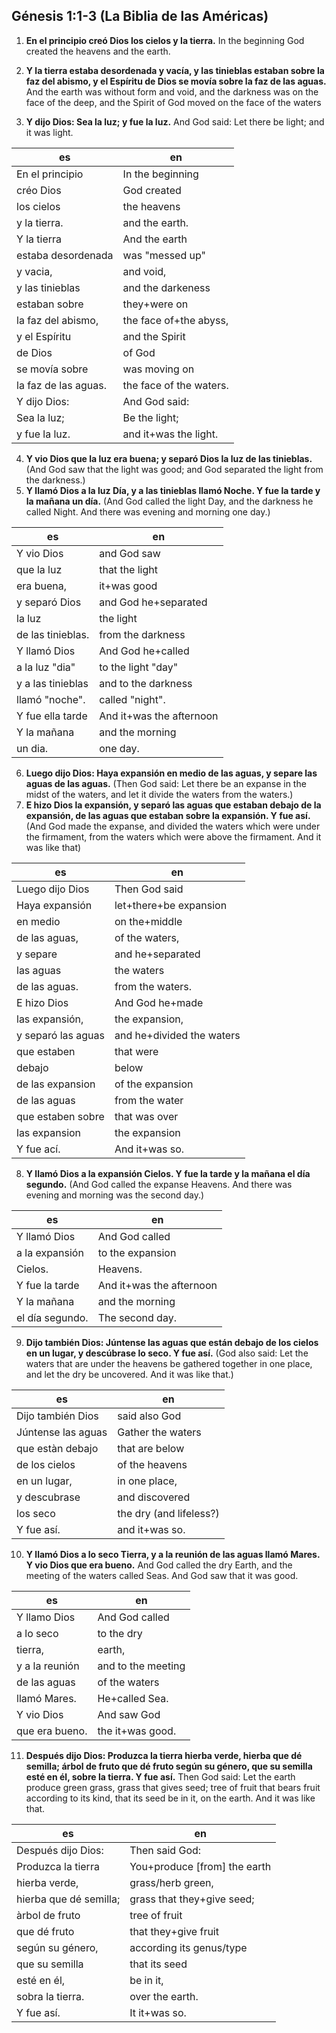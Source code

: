 ## Génesis 1:1-3 (La Biblia de las Américas)

1. **En el principio creó Dios los cielos y la tierra.** In the beginning God created the heavens and the earth.

2. **Y la tierra estaba desordenada y vacía, y las tinieblas estaban sobre la faz del abismo, y el Espíritu de Dios se movía sobre la faz de las aguas.** And the earth was without form and void, and the darkness was on the face of the deep, and the Spirit of God moved on the face of the waters

3. **Y dijo Dios: Sea la luz; y fue la luz.** And God said: Let there be light; and it was light.

| es                   | en                      |
| -------------------- | ----------------------- |
| En el principio      | In the beginning        |
| créo Dios            | God created             |
| los cielos           | the heavens             |
| y la tierra.         | and the earth.          |
| Y la tierra          | And the earth           |
| estaba desordenada   | was "messed up"         |
| y vacia,             | and void,               |
| y las tinieblas      | and the darkeness       |
| estaban sobre        | they+were on            |
| la faz del abismo,   | the face of+the abyss,  |
| y el Espíritu        | and the Spirit          |
| de Dios              | of God                  |
| se movía sobre       | was moving on           |
| la faz de las aguas. | the face of the waters. |
| Y dijo Dios:         | And God said:           |
| Sea la luz;          | Be the light;           |
| y fue la luz.        | and it+was the light.   |

4. **Y vio Dios que la luz era buena; y separó Dios la luz de las tinieblas.** (And God saw that the light was good; and God separated the light from the darkness.)
5. **Y llamó Dios a la luz Día, y a las tinieblas llamó Noche. Y fue la tarde y la mañana un día.** (And God called the light Day, and the darkness he called Night. And there was evening and morning one day.)

| es                | en                       |
| ----------------- | ------------------------ |
| Y vio Dios        | and God saw              |
| que la luz        | that the light           |
| era buena,        | it+was good              |
| y separó Dios     | and God he+separated     |
| la luz            | the light                |
| de las tinieblas. | from the darkness        |
| Y llamó Dios      | And God he+called        |
| a la luz "dia"    | to the light "day"       |
| y a las tinieblas | and to the darkness      |
| llamó "noche".    | called "night".          |
| Y fue ella tarde  | And it+was the afternoon |
| Y la mañana       | and the morning          |
| un dia.           | one day.                 |

6. **Luego dijo Dios: Haya expansión en medio de las aguas, y separe las aguas de las aguas.** (Then God said: Let there be an expanse in the midst of the waters, and let it divide the waters from the waters.)
7. **E hizo Dios la expansión, y separó las aguas que estaban debajo de la expansión, de las aguas que estaban sobre la expansión. Y fue así.** (And God made the expanse, and divided the waters which were under the firmament, from the waters which were above the firmament. And it was like that)

| es                 | en                        |
| ------------------ | ------------------------- |
| Luego dijo Dios    | Then God said             |
| Haya expansión     | let+there+be expansion    |
| en medio           | on the+middle             |
| de las aguas,      | of the waters,            |
| y separe           | and he+separated          |
| las aguas          | the waters                |
| de las aguas.      | from the waters.          |
| E hizo Dios        | And God he+made           |
| las expansión,     | the expansion,            |
| y separó las aguas | and he+divided the waters |
| que estaben        | that were                 |
| debajo             | below                     |
| de las expansion   | of the expansion          |
| de las aguas       | from the water            |
| que estaben sobre  | that was over             |
| las expansion      | the expansion             |
| Y fue ací.         | And it+was so.            |

8. **Y llamó Dios a la expansión Cielos. Y fue la tarde y la mañana el día segundo.** (And God called the expanse Heavens. And there was evening and morning was the second day.)

| es              | en                       |
| --------------- | ------------------------ |
| Y llamó Dios    | And God called           |
| a la expansión  | to the expansion         |
| Cielos.         | Heavens.                 |
| Y fue la tarde  | And it+was the afternoon |
| Y la mañana     | and the morning          |
| el día segundo. | The second day.          |

9. **Dijo también Dios: Júntense las aguas que están debajo de los cielos en un lugar, y descúbrase lo seco. Y fue así.** (God also said: Let the waters that are under the heavens be gathered together in one place, and let the dry be uncovered. And it was like that.)

| es                 | en                      |
| ------------------ | ----------------------- |
| Dijo también Dios  | said also God           |
| Júntense las aguas | Gather the waters       |
| que estàn debajo   | that are below          |
| de los cielos      | of the heavens          |
| en un lugar,       | in one place,           |
| y descubrase       | and discovered          |
| los seco           | the dry (and lifeless?) |
| Y fue así.         | and it+was so.          |

10. **Y llamó Dios a lo seco Tierra, y a la reunión de las aguas llamó Mares. Y vio Dios que era bueno.** And God called the dry Earth, and the meeting of the waters called Seas. And God saw that it was good.

| es             | en                 |
| -------------- | ------------------ |
| Y llamo Dios   | And God called     |
| a lo seco      | to the dry         |
| tierra,        | earth,             |
| y a la reunión | and to the meeting |
| de las aguas   | of the waters      |
| llamó Mares.   | He+called Sea.     |
| Y vio Dios     | And saw God        |
| que era bueno. | the it+was good.   |

11. **Después dijo Dios: Produzca la tierra hierba verde, hierba que dé semilla; árbol de fruto que dé fruto según su género, que su semilla esté en él, sobre la tierra. Y fue así.** Then God said: Let the earth produce green grass, grass that gives seed; tree of fruit that bears fruit according to its kind, that its seed be in it, on the earth. And it was like that.

| es                     | en                             |
| ---------------------- | ------------------------------ |
| Después dijo Dios:     | Then said God:                 |
| Produzca la tierra     | You+produce \[from\] the earth |
| hierba verde,          | grass/herb green,              |
| hierba que dé semilla; | grass that they+give seed;     |
| àrbol de fruto         | tree of fruit                  |
| que dé fruto           | that they+give fruit           |
| según su género,       | according its genus/type       |
| que su semilla         | that its seed                  |
| esté en él,            | be in it,                      |
| sobra la tierra.       | over the earth.                |
| Y fue así.             | It it+was so.                  |
